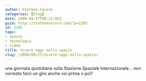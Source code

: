 ```yaml
---
author: Stefano Cecere
categories: [blog]
date: 2008-09-27T00:22:02Z
guid: http://stefanocecere.com/?p=1285
id: 1285
tags:
- spazio
- tecnologia
- video
title: Vivere oggi nello spazio
slug: /2008/09/27/vivere-oggi-nello-spazio/
---
```


una giornata quotidiana sulla Stazione Spaziale Internazionale… non vorreste farci un giro anche voi prima o poi?